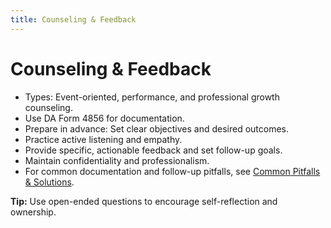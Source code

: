 ```yaml
---
title: Counseling & Feedback
---
```


# Counseling & Feedback

- Types: Event-oriented, performance, and professional growth counseling.
- Use DA Form 4856 for documentation.
- Prepare in advance: Set clear objectives and desired outcomes.
- Practice active listening and empathy.
- Provide specific, actionable feedback and set follow-up goals.
- Maintain confidentiality and professionalism.
- For common documentation and follow-up pitfalls, see [Common Pitfalls & Solutions](./tac-15-common-pitfalls.md).

**Tip:** Use open-ended questions to encourage self-reflection and ownership. 